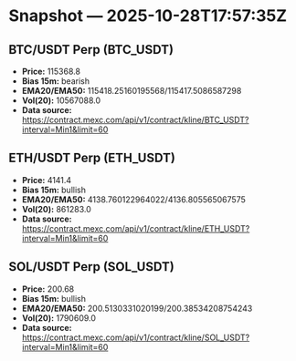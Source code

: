 # Snapshot — 2025-10-28T17:57:35Z

## BTC/USDT Perp (BTC_USDT)
- **Price:** 115368.8
- **Bias 15m:** bearish
- **EMA20/EMA50:** 115418.25160195568/115417.5086587298
- **Vol(20):** 10567088.0
- **Data source:** https://contract.mexc.com/api/v1/contract/kline/BTC_USDT?interval=Min1&limit=60

## ETH/USDT Perp (ETH_USDT)
- **Price:** 4141.4
- **Bias 15m:** bullish
- **EMA20/EMA50:** 4138.760122964022/4136.805565067575
- **Vol(20):** 861283.0
- **Data source:** https://contract.mexc.com/api/v1/contract/kline/ETH_USDT?interval=Min1&limit=60

## SOL/USDT Perp (SOL_USDT)
- **Price:** 200.68
- **Bias 15m:** bullish
- **EMA20/EMA50:** 200.5130331020199/200.38534208754243
- **Vol(20):** 1790609.0
- **Data source:** https://contract.mexc.com/api/v1/contract/kline/SOL_USDT?interval=Min1&limit=60
